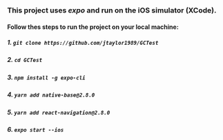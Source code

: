### This project uses *expo* and run on the iOS simulator (XCode).

#### Follow thes steps to run the project on your local machine:

##### 1. `git clone https://github.com/jtaylor1989/GCTest` 
##### 2. `cd GCTest`
##### 3. `npm install -g expo-cli`
##### 4. `yarn add native-base@2.8.0`
##### 5. `yarn add react-navigation@2.8.0`
##### 6. `expo start --ios`
